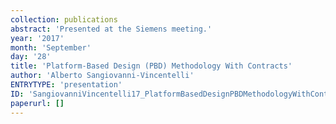 ```yaml
---
collection: publications
abstract: 'Presented at the Siemens meeting.'
year: '2017'
month: 'September'
day: '28'
title: 'Platform-Based Design (PBD) Methodology With Contracts'
author: 'Alberto Sangiovanni-Vincentelli'
ENTRYTYPE: 'presentation'
ID: 'SangiovanniVincentelli17_PlatformBasedDesignPBDMethodologyWithContracts'
paperurl: []
---
```

